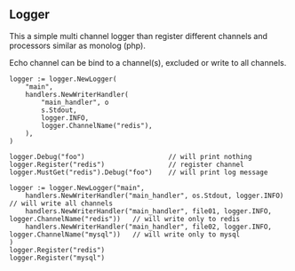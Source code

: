 ## Logger

This a simple multi channel logger than register different channels and processors similar as monolog (php).  

Echo channel can be bind to a channel(s), excluded or write to all channels.

```
logger := logger.NewLogger(
    "main",
    handlers.NewWriterHandler(
        "main_handler", o
        s.Stdout, 
        logger.INFO, 
        logger.ChannelName("redis"),
    ),     
)

logger.Debug("foo")                     // will print nothing
logger.Register("redis")                // register channel
logger.MustGet("redis").Debug("foo")    // will print log message 

```

	
	logger := logger.NewLogger("main", 
	    handlers.NewWriterHandler("main_handler", os.Stdout, logger.INFO)                             // will write all channels 
	    handlers.NewWriterHandler("main_handler", file01, logger.INFO, logger.ChannelName("redis"))   // will write only to redis
	    handlers.NewWriterHandler("main_handler", file02, logger.INFO, logger.ChannelName("mysql"))   // will write only to mysql
	)
	logger.Register("redis")
	logger.Register("mysql")

